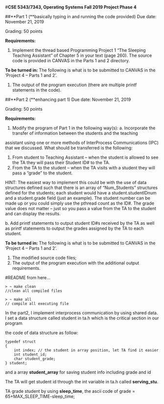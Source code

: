 #**CSE 5343/7343, Operating Systems Fall 2019 Project Phase 4** 

##**Part 1 (**basically typing in and running the code provided) Due date: November 21, 2019 

Grading: 50 points 

**Requirements:** 

1. Implement the thread based Programming Project 1 “The Sleeping Teaching Assistant” of Chapter 5 in your text (page 260). The source code is provided in CANVAS in the Parts 1 and 2 directory. 

**To be turned in:** The following is what is to be submitted to CANVAS in the ‘Project 4 – Parts 1 and 2’.

1. The output of the program execution (there are multiple printf statements in the code). 

##**Part 2 (**enhancing part 1) Due date: November 21, 2019 

Grading: 50 points 

**Requirements:** 

1. Modify the program of Part 1 in the following way(s):
    a. Incorporate the transfer of information between the students and the teaching 

assistant using one or more methods of InterProcess Communications (IPC) that we discussed. What should be transferred is the following: 

1. From student to Teaching Assistant – when the student is allowed to see the TA they will pass their Student ID# to the TA. 
2. From the TA to the student – when the TA visits with a student they will pass a “grade” to the student. 

HINT: The easiest way to implement this could be with the use of data structures defined such that there is an array of “Num_Students” structures defined for the students; each student would have a student.studentIDnum and a student.grade field (just an example). The student number can be made up or you could simply use the pthread count as the ID#. The grade value does not matter – just so you pass a value from the TA to the student and can display the results. 

b. Add printf statements to output student ID#s received by the TA as well as printf statements to output the grades assigned by the TA to each student. 

**To be turned in:** The following is what is to be submitted to CANVAS in the ‘Project 4 – Parts 1 and 2’. 

1. The modified source code files; 
2. The output of the program execution with the additional output requirements. 



#README from here...

```
> ~ make clean
//clean all compiled files

> ~ make all
// compile all executing file
```

In the part2, I implement interprocess communication by using shared data. I set a data structure called student in ta.h which is the critical section in our program

the code of data structure as follow:

```
typedef struct
{
    int index; // the student in array position, let TA find it easier
    int student_id;
    char student_grade;
} student;
```

and a array **student_array** for saving student info including grade and id

The TA will get student id through the int variable in ta.h called **serving_stu**.

TA grade student by using **sleep_time**, the ascii code of grade = 65+MAX_SLEEP_TIME-sleep_time;

